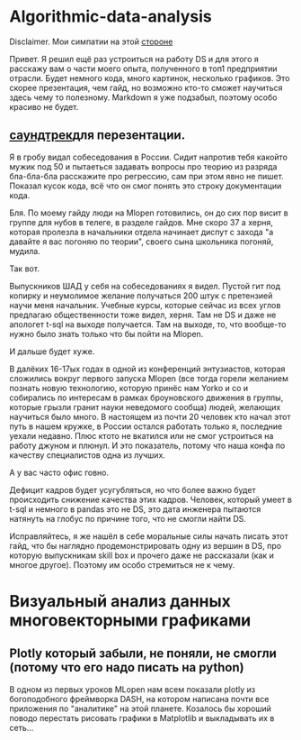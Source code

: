 # Algorithmic-data-analysis
Disclaimer. Мои симпатии на этой [стороне](https://t.me/grey_zone)

Привет. Я решил ещё раз устроиться на работу DS и для этого я расскажу вам о части моего опыта, полученного в топ1 предприятии отрасли. Будет немного кода, много картинок, несколько графиков. Это скорее презентация, чем  гайд, но возможно кто-то сможет научиться здесь чему то полезному. Markdown я уже подзабыл, поэтому особо красиво не будет.

## [саундтрек](https://youtu.be/kcS-xmd4MMQ)для перезентации. 

Я в гробу видал собеседования в России. Сидит напротив тебя какойто мужик под 50 и пытаеться задавать вопросы про теорию из разряда бла-бла-бла расскажите про регрессию, сам при этом явно не пишет. Показал кусок кода, всё что он смог понять это строку документации кода. 

Бля. По моему гайду люди на Mlopen готовились, он до сих пор висит в группе для нубов в телеге, в разделе гайдов. Мне скоро 37 а херня, которая пролезла в начальники отдела начинает диспут с захода "а давайте я вас погоняю по теории", своего сына школьника погоняй, мудила.

Так вот.

Выпускников ШАД у себя на собеседованиях я видел. Пустой гит под копирку и неумолимое желание получаться 200 штук с претензией научи меня начальник. Учебные курсы, которые сейчас из всех углов предлагаю общественности тоже видел, херня. Там не DS и даже не апологет t-sql на выходе получается. Там на выходе, то, что вообще-то нужно было знать только что бы пойти на Mlopen.

И дальше будет хуже.

В далёких 16-17ых годах в одной из конференций энтузиастов, которая сложились вокруг первого запуска Mlopen (все тогда горели желанием познать новую технологию, которую принёс нам Yorko и co и собирались по интересам в рамках броуновского движения в группы, которые грызли гранит науки неведомого сообща) людей, желающих научиться было много. В настоящем из почти 20 человек кто начал этот путь в нашем кружке, в России остался работать только я, последние уехали недавно. Плюс ктото не вкатился или не смог устроиться на работу джуном и плюнул. И это показатель, потому что наша конфа по качеству специалистов одна из лучших.

А у вас часто офис говно.

Дефицит кадров будет усугубляться, но что более важно будет происходить снижение качества этих кадров. Человек, который умеет в t-sql и немного в pandas это не DS, это дата инженера пытаются натянуть на глобус по причине того, что не смогли найти DS.

Исправляйтесь, я же нашёл в себе моральные силы начать писать этот гайд, что бы наглядно продемонстрировать одну из вершин в DS, про которую выпускникам skill box и прочего даже не рассказали (как и многое другое). Поэтому им особо стремиться не к чему.

# Визуальный анализ данных многовекторными графиками
## Plotly который забыли, не поняли, не смогли (потому что его надо писать на python)

В одном из первых уроков MLopen нам всем показали plotly из богоподобного фреймворка DASH, на котором написана почти все приложения по "аналитике" на этой планете. Козалось бы хороший поводо перестать рисовать графики в Matplotlib и выкладывать их в сеть...






